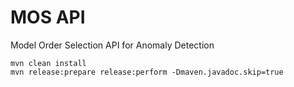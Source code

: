 # MOS API
Model Order Selection API for Anomaly Detection

	mvn clean install
	mvn release:prepare release:perform -Dmaven.javadoc.skip=true